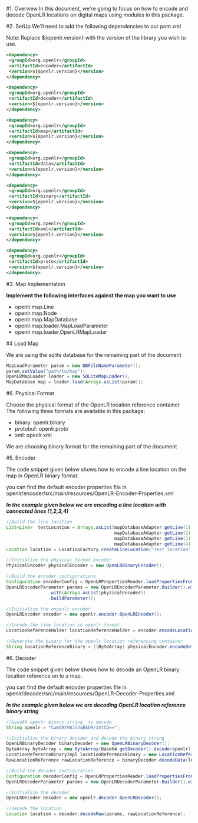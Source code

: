 #1. Overview
In this document, we're going to focus on how to encode and decode OpenLR locations 
on digital maps using modules in this package.

#2. SetUp
We'll need to add the following dependencies to our pom.xml
<p>Note: Replace ${openlr.version} with the version of the library you wish to use.</p>

```xml
<dependency>
 <groupId>org.openlr</groupId>
 <artifactId>encoder</artifactId>
 <version>${openlr.version}</version>
</dependency>
```
```xml
<dependency>
 <groupId>org.openlr</groupId>
 <artifactId>decoder</artifactId>
 <version>${openlr.version}</version>
</dependency>
```
```xml
<dependency>
 <groupId>org.openlr</groupId>
 <artifactId>map</artifactId>
 <version>${openlr.version}</version>
</dependency>
```
```xml
<dependency>
 <groupId>org.openlr</groupId>
 <artifactId>data</artifactId>
 <version>${openlr.version}</version>
</dependency>
```
```xml
<dependency>
 <groupId>org.openlr</groupId>
 <artifactId>binary</artifactId>
 <version>${openlr.version}</version>
</dependency>
```
```xml
<dependency>
 <groupId>org.openlr</groupId>
 <artifactId>xml</artifactId>
 <version>${openlr.version}</version>
</dependency>
```

```xml
<dependency>
 <groupId>org.openlr</groupId>
 <artifactId>proto</artifactId>
 <version>${openlr.version}</version>
</dependency>
```

#3. Map Implementation

**Implement the following interfaces against the map you want to use**

<ul>
<li>openlr.map.Line</li>
<li>openlr.map.Node</li>
<li>openlr.map.MapDatabase</li>
<li>openlr.map.loader.MapLoadParameter</li>
<li>openlr.map.loader.OpenLRMapLoader</li>
</ul> 

#4 Load Map

<p> We are using the sqlite database for the remaining part of the document </p>

```java
MapLoadParameter param = new DBFileNameParameter();
param.setValue("path/to/map");
OpenLRMapLoader loader = new SQLiteMapLoader();
MapDatabase map = loader.load(Arrays.asList(param));
```

#6. Physical Format

<p>Choose the physical format of the OpenLR location reference container<br>
The following three formats are available in this package:</p>
<ul>
<li>binary: openlr.binary</li>
<li>protobuf: openlr.proto</li>
<li>xml: openlr.xml</li>
</ul>

<p>We are choosing binary format for the remaining part of the document</p>

#5. Encoder

<p>The code snippet given below shows how to encode a line location on the map in OpenLR binary format.</p>

<p>you can find the default encoder properties file in openlr/encoder/src/main/resources/OpenLR-Encoder-Properties.xml
</p>

***In the example given below we are encoding a line location with connected lines (1,2,3,4)***

```java
//Build the line location
List<Line>  testLocation = Arrays.asList(mapDatabaseAdapter.getLine(1),
                                         mapDatabaseAdapter.getLine(2),
                                         mapDatabaseAdapter.getLine(3),
                                         mapDatabaseAdapter.getLine(4));
Location location = LocationFactory.createLineLocation("Test location", testLocation, 0, 0);

//Initialize the physical format encoder
PhysicalEncoder physicalEncoder = new OpenLRBinaryEncoder();

//Build the encoder configurations
Configuration encoderConfig = OpenLRPropertiesReader.loadPropertiesFromFile(new File("OpenLR-Encoder-Properties.xml"));
OpenLREncoderParameter params = new OpenLREncoderParameter.Builder().with(map).with(encoderConfig)
                .with(Arrays.asList(physicalEncoder))
                .buildParameter();

//Initialize the onpenlr encoder
OpenLREncoder encoder = new openlr.encoder.OpenLREncoder();

//Encode the line location in openlr format
LocationReferenceHolder locationReferenceHolder = encoder.encodeLocation(params, location);

//Generate the binary for the openlr location referencing container
String locationReferenceBinary = ((ByteArray) physicalEncoder.encodeData(locationReferenceHolder.getRawLocationReferenceData()).getLocationReferenceData()).getBase64Data();
```

#6. Decoder

<p>The code snippet given below shows how to decode an OpenLR binary location reference on to a map.</p>
<p>you can find the default encoder properties file in openlr/decoder/src/main/resources/OpenLR-Decoder-Properties.xml</p>

***In the example given below we are decoding OpenLR location reference binary string***

```java
//base64 openlr binary string  to decode 
String openlr = "CwmQ9SVWJS2qBAD9/14tCQ==";

//Initialize the binary decoder and decode the binary string
OpenLRBinaryDecoder binaryDecoder = new OpenLRBinaryDecoder();
ByteArray byteArray = new ByteArray(Base64.getDecoder().decode(openlr));
LocationReferenceBinaryImpl locationReferenceBinary = new LocationReferenceBinaryImpl("Test location", byteArray);
RawLocationReference rawLocationReference = binaryDecoder.decodeData(locationReferenceBinary);

//Build the decoder configuration
Configuration decoderConfig = OpenLRPropertiesReader.loadPropertiesFromFile(new File(TestMapStubTest.class.getClassLoader().getResource("OpenLR-Decoder-Properties.xml").getFile()));
OpenLRDecoderParameter params = new OpenLRDecoderParameter.Builder().with(map).with(decoderConfig).buildParameter();

//Initialize the decoder
OpenLRDecoder decoder = new openlr.decoder.OpenLRDecoder();

//decode the location
Location location = decoder.decodeRaw(params, rawLocationReference);
```